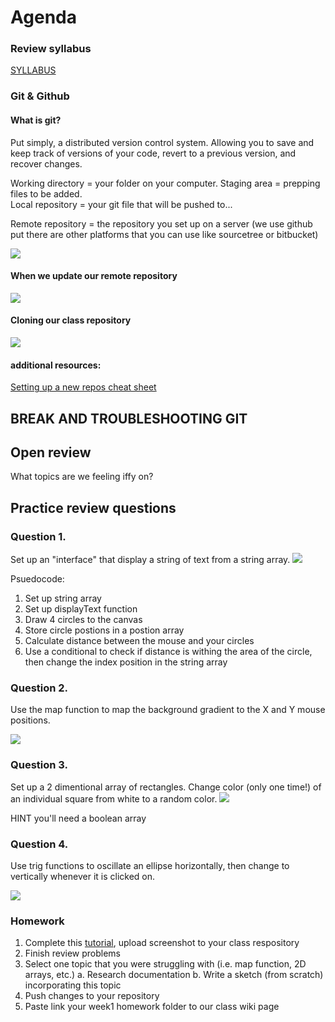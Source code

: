 # Agenda 

### Review syllabus 
[SYLLABUS](https://docs.google.com/document/d/1pUAQjeg0JY_YrP0leNoQqv71awHmf4PQ3FoCS3tpP44/edit?usp=sharing)

### Git & Github 
#### What is git? 
Put simply, a distributed version control system. Allowing you to save and keep track of versions of your code, revert to a previous version, and recover changes. 

Working directory = your folder on your computer. 
Staging area = prepping files to be added.  
Local repository = your git file that will be pushed to...

Remote repository = the repository you set up on a server (we use github put there are other platforms that you can use like sourcetree or bitbucket)

![](https://rachelcarmena.github.io/img/cards/posts/how-to-teach-Git/general-drawing.png "")


#### When we update our remote repository 
![](https://raw.githubusercontent.com/rachelcarmena/how-to-teach/master/git/add-commit-push.png "")

#### Cloning our class repository 

![](https://raw.githubusercontent.com/rachelcarmena/how-to-teach/master/git/clone.png "")


#### additional resources: 
[Setting up a new repos cheat sheet](https://docs.google.com/presentation/d/1JFfe_xU1pyP3_8GZtQXDpS0sqeOf_m8w23NU1K_4my8/edit?usp=sharing)




## BREAK AND TROUBLESHOOTING GIT



## Open review 
What topics are we feeling iffy on?  



## Practice review questions 


### Question 1. 
Set up an "interface" that display a string of text from a string array.
![](https://github.com/snavc270/code2_spr2019/blob/master/WEEK1/question1.gif "")

Psuedocode: 
1. Set up string array 
2. Set up displayText function 
3. Draw 4 circles to the canvas 
4. Store circle postions in a postion array 
5. Calculate distance between the mouse and your circles 
6. Use a conditional to check if distance is withing the area of the circle, then change the index position in the string array 




### Question 2. 
Use the map function to map the background gradient to the X and Y mouse positions. 

![](https://github.com/snavc270/code1_Fall2018/blob/master/MIDTERM_2/question8.gif?raw=true "")




### Question 3. 
Set up a 2 dimentional array of rectangles. Change color (only one time!) of an individual square from white to a random color. 
![](https://github.com/snavc270/code2_spr2019/blob/master/WEEK1/question3.gif "")

HINT you'll need a boolean array 




### Question 4. 
Use trig functions to oscillate an ellipse horizontally, then change to vertically whenever it is clicked on. 

![](https://github.com/snavc270/code2_spr2019/blob/master/WEEK1/question4.gif "")




### Homework 

1. Complete this [tutorial](https://learngitbranching.js.org/), upload screenshot to your class respository
2. Finish review problems 
3. Select one topic that you were struggling with (i.e. map function, 2D arrays, etc.)
	a. Research documentation 
	b. Write a sketch (from scratch) incorporating this topic
4. Push changes to your repository 
5. Paste link your week1 homework folder to our class wiki page  